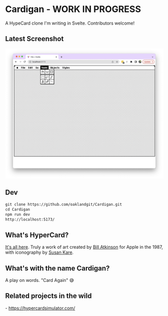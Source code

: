 # Cardigan - WORK IN PROGRESS
A HypeCard clone I'm writing in Svelte. Contributors welcome!

## Latest Screenshot

 ![Just getting started](/public/screenshots/day01.png)

## Dev
```
git clone https://github.com/oaklandgit/Cardigan.git
cd Cardigan
npm run dev
http://localhost:5173/
```

## What's HyperCard?
[It's all here](https://en.wikipedia.org/wiki/HyperCard). Truly a work of art created by [Bill Atkinson](https://en.wikipedia.org/wiki/Bill_Atkinson) for Apple in the 1987, with iconography by [Susan Kare](https://en.wikipedia.org/wiki/Susan_Kare).

## What's with the name Cardigan?
A play on words. "Card Again" 😅

## Related projects in the wild
- https://hypercardsimulator.com/